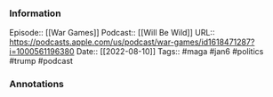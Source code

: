 ### Information

Episode:: [[War Games]]
Podcast:: [[Will Be Wild]]
URL:: https://podcasts.apple.com/us/podcast/war-games/id1618471287?i=1000561196380
Date:: [[2022-08-10]]
Tags:: #maga #jan6 #politics #trump 
#podcast


### Annotations

